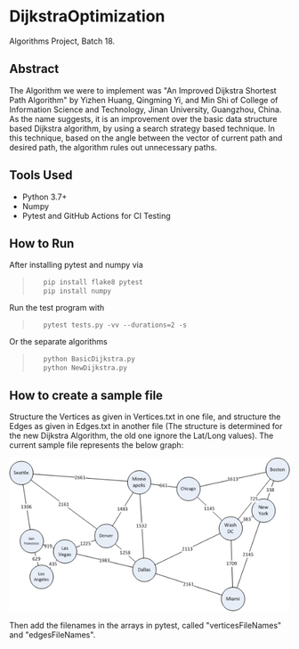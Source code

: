 # DijkstraOptimization
Algorithms Project, Batch 18.

## Abstract
The Algorithm we were to implement was "An Improved Dijkstra Shortest Path Algorithm" by Yizhen Huang, Qingming Yi, and Min Shi of College of Information Science and Technology, Jinan University, Guangzhou, China. As the name suggests, it is an improvement over the basic data structure based Dijkstra algorithm, by using a search strategy based technique. In this technique, based on the angle between the vector of current path and desired path, the algorithm rules out unnecessary paths.

## Tools Used
- Python 3.7+
- Numpy
- Pytest and GitHub Actions for CI Testing

## How to Run
After installing pytest and numpy via
>        pip install flake8 pytest
>        pip install numpy

Run the test program with
>        pytest tests.py -vv --durations=2 -s 

Or the separate algorithms
>        python BasicDijkstra.py
>        python NewDijkstra.py


## How to create a sample file
Structure the Vertices as given in Vertices.txt in one file, and structure the Edges as given in Edges.txt in another file (The structure is determined for the new Dijkstra Algorithm, the old one ignore the Lat/Long values). The current sample file represents the below graph:

![Sample graph](usa.png?raw=true)

Then add the filenames in the arrays in pytest, called "verticesFileNames" and "edgesFileNames".
